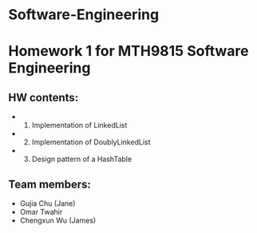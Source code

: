 # Software-Engineering

# Homework 1 for MTH9815 Software Engineering

## HW contents: 
- 1) Implementation of LinkedList 
- 2) Implementation of DoublyLinkedList
- 3) Design pattern of a HashTable

## Team members:
- Gujia Chu (Jane)
- Omar Twahir
- Chengxun Wu (James)
